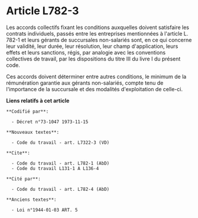 # Article L782-3

Les accords collectifs fixant les conditions auxquelles doivent satisfaire les contrats individuels, passés entre les
entreprises mentionnées à l'article L. 782-1 et leurs gérants de succursales non-salariés sont, en ce qui concerne leur
validité, leur durée, leur résolution, leur champ d'application, leurs effets et leurs sanctions, régis, par analogie avec
les conventions collectives de travail, par les dispositions du titre III du livre I du présent code.

Ces accords doivent déterminer entre autres conditions, le minimum de la rémunération garantie aux gérants non-salariés,
compte tenu de l'importance de la succursale et des modalités d'exploitation de celle-ci.

**Liens relatifs à cet article**

	**Codifié par**:

	  - Décret n°73-1047 1973-11-15

	**Nouveaux textes**:

	  - Code du travail - art. L7322-3 (VD)

	**Cite**:

	  - Code du travail - art. L782-1 (AbD)
	  - Code du travail L131-1 A L136-4

	**Cité par**:

	  - Code du travail - art. L782-4 (AbD)

	**Anciens textes**:

	  - Loi n°1944-01-03 ART. 5
